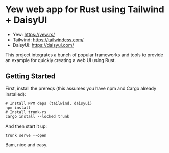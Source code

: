 # Yew web app for Rust using Tailwind + DaisyUI
* Yew: https://yew.rs/
* Tailwind: https://tailwindcss.com/
* DaisyUI: https://daisyui.com/

This project integrates a bunch of popular frameworks and tools to provide an example for quickly creating a web UI using Rust.

## Getting Started
First, install the prereqs (this assumes you have npm and Cargo already installed):
```
# Install NPM deps (tailwind, daisyui)
npm install
# Install trunk-rs
cargo install --locked trunk
```

And then start it up:
```
trunk serve --open
```

Bam, nice and easy.
